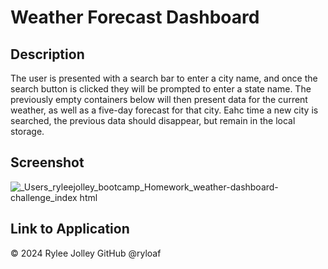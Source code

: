 # Weather Forecast Dashboard

## Description

The user is presented with a search bar to enter a city name, and once the search button is clicked they will be prompted to enter a state name. The previously empty containers below will then present data for the current weather, as well as a five-day forecast for that city. Eahc time a new city is searched, the previous data should disappear, but remain in the local storage.

## Screenshot

![_Users_ryleejolley_bootcamp_Homework_weather-dashboard-challenge_index html](https://github.com/ryloaf/weather-dashboard-challenge/assets/151485696/51c42f55-b98d-4285-88e7-f270a306e457)

## Link to Application



&copy; 2024 Rylee Jolley GitHub @ryloaf
